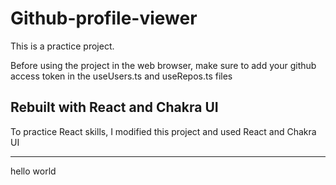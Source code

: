 # Github-profile-viewer

This is a practice project.

Before using the project in the web browser, make sure to add your github access token in the useUsers.ts and useRepos.ts files

## Rebuilt with React and Chakra UI

To practice React skills, I modified this project and used React and Chakra UI

-----------------------
hello world

